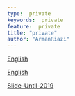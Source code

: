 ```yaml
---
type:  private
keywords:  private
feature:  private
title: "private"
author: "ArmanRiazi"
---
```


[English](english/english.md)

[English](commands/commands.md)

[Slide-Until-2019](slides/slide-until2019.md)
